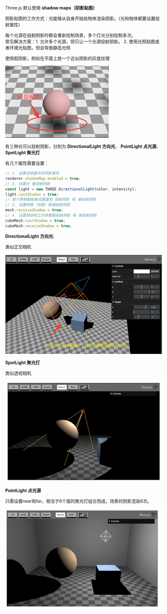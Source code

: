 Three.js 默认使用 **shadow maps（阴影贴图）**

阴影贴图的工作方式：光能够从自身开始给物体渲染阴影。（光和物体都要设置投射属性）

每个光源在投射阴影时都会重新绘制场景，多个灯光分别绘制多次。  
常见解决方案：1. 允许多个光源，但只让一个光源投射阴影。 2. 使用光照贴图或者环境光贴图，但会导致静态光照

使用假阴影，例如在平面上放一个近似阴影的灰度纹理

![alt text](image.png)

有三种光可以投射阴影，分别为 **DirectionalLight 方向光**、 **PointLight 点光源**、**SpotLight 聚光灯**

有几个属性需要设置：

```js
// 1. 设置渲染器中的阴影属性
renderer.shadowMap.enabled = true;
// 2. 设置光 能投射阴影
const light = new THREE.DirectionalLight(color, intensity);
light.castShadow = true;
// 每个网格都能被设置是否 投射阴影 和 被投射阴影
// 3. 设置网格（地面）能被投射阴影
mesh.receiveShadow = true;
// 4. 设置球体和立方体都能投射阴影 和 被投射阴影
cubeMesh.castShadow = true;
cubeMesh.receiveShadow = true;
```
**DirectionalLight 方向光**:

类似正交相机

![alt text](image-1.png)

**SpotLight 聚光灯**

类似透视相机

![alt text](image-2.png)

**PointLight 点光源**

只需设置near和far，相当于6个面的聚光灯组合而成，场景的阴影渲染6次。

![alt text](image-3.png)